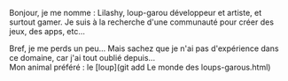 Bonjour, je me nomme : Lilashy, loup-garou développeur et artiste, et surtout gamer. Je suis à la recherche d'une communauté pour créer des jeux, des apps, etc... 
<div>Bref, je me perds un peu... Mais sachez que je n'ai pas d'expérience dans ce domaine, car j'ai tout oublié depuis... </div> 
Mon animal préféré : le [loup](git add Le monde des loups-garous.html)
